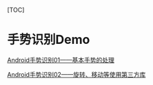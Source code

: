 [TOC]

# 手势识别Demo


[Android手势识别01——基本手势的处理](http://blog.csdn.net/qiwenmingshiwo/article/details/70838431)

[Android手势识别02——旋转、移动等使用第三方库](http://blog.csdn.net/qiwenmingshiwo/article/details/70850406)